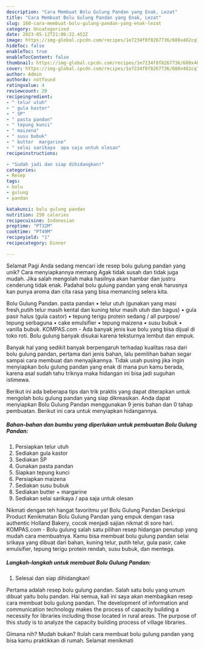 ```yaml
---
description: "Cara Membuat Bolu Gulung Pandan yang Enak, Lezat"
title: "Cara Membuat Bolu Gulung Pandan yang Enak, Lezat"
slug: 160-cara-membuat-bolu-gulung-pandan-yang-enak-lezat
category: Uncategorized
date: 2023-05-12T21:06:22.452Z
image: https://img-global.cpcdn.com/recipes/1e7234f8f8267736/680x482cq70/bolu-gulung-pandan-foto-resep-utama.jpg
hideToc: false
enableToc: true
enableTocContent: false
thumbnail: https://img-global.cpcdn.com/recipes/1e7234f8f8267736/680x482cq70/bolu-gulung-pandan-foto-resep-utama.jpg
cover: https://img-global.cpcdn.com/recipes/1e7234f8f8267736/680x482cq70/bolu-gulung-pandan-foto-resep-utama.jpg
author: Admin
authorAv: notfound
ratingvalue: 4
reviewcount: 20
recipeingredient:
- " telur utuh"
- " gula kastor"
- " SP"
- " pasta pandan"
- " tepung kunci"
- " maizena"
- " susu bubuk"
- " butter  margarine"
- " selai sarikaya  apa saja untuk olesan"
recipeinstructions:

- "Sudah jadi dan siap dihidangkan!"
categories:
- Resep
tags:
- bolu
- gulung
- pandan

katakunci: bolu gulung pandan 
nutrition: 250 calories
recipecuisine: Indonesian
preptime: "PT32M"
cooktime: "PT49M"
recipeyield: "1"
recipecategory: Dinner

---
```



Selamat Pagi Anda sedang mencari ide resep bolu gulung pandan yang unik? Cara menyiapkannya memang Agak tidak susah dan tidak juga mudah. Jika salah mengolah maka hasilnya akan hambar dan justru cenderung tidak enak. Padahal bolu gulung pandan yang enak harusnya kan punya aroma dan cita rasa yang bisa memancing selera kita.


Bolu Gulung Pandan. pasta pandan • telur utuh (gunakan yang masi fresh,putih telur masih kental dan kuning telur masih utuh dan bagus) • gula pasir halus (gula castor) • tepung terigu protein sedang / all purpose/ tepung serbaguna • cake emulsifier • tepung maizena • susu bubuk • vanilla bubuk. KOMPAS.com - Ada banyak jenis kue bolu yang bisa dijual di toko roti. Bolu gulung banyak disukai karena teksturnya lembut dan empuk.

Banyak hal yang sedikit banyak berpengaruh terhadap kualitas rasa dari bolu gulung pandan, pertama dari jenis bahan, lalu pemilihan bahan segar sampai cara membuat dan menyajikannya. Tidak usah pusing jika ingin menyiapkan bolu gulung pandan yang enak di mana pun kamu berada, karena asal sudah tahu triknya maka hidangan ini bisa jadi suguhan istimewa.


Berikut ini ada beberapa tips dan trik praktis yang dapat diterapkan untuk mengolah bolu gulung pandan yang siap dikreasikan. Anda dapat menyiapkan Bolu Gulung Pandan menggunakan 9 jenis bahan dan 0 tahap pembuatan. Berikut ini cara untuk menyiapkan hidangannya.

<!--inarticleads1-->

##### Bahan-bahan dan bumbu yang diperlukan untuk pembuatan Bolu Gulung Pandan:

1. Persiapkan  telur utuh
1. Sediakan  gula kastor
1. Sediakan  SP
1. Gunakan  pasta pandan
1. Siapkan  tepung kunci
1. Persiapkan  maizena
1. Sediakan  susu bubuk
1. Sediakan  butter + margarine
1. Sediakan  selai sarikaya / apa saja untuk olesan


Nikmati dengan teh hangat favoritmu ya! Bolu Gulung Pandan Deskripsi Product Kenikmatan Bolu Gulung Pandan yang empuk dengan rasa authentic Holland Bakery, cocok menjadi sajian nikmat di sore hari. KOMPAS.com - Bolu gulung salah satu pilihan resep hidangan penutup yang mudah cara membuatnya. Kamu bisa membuat bolu gulung pandan selai srikaya yang dibuat dari bahan, kuning telur, putih telur, gula pasir, cake emulsifier, tepung terigu protein rendah, susu bubuk, dan mentega. 

<!--inarticleads2-->

##### Langkah-langkah untuk membuat Bolu Gulung Pandan:


1. Selesai dan siap dihidangkan!

Pertama adalah resep bolu gulung pandan. Salah satu bolu yang umum dibuat yaitu bolu pandan. Hai semua, kali ini saya akan membagikan resep cara membuat bolu gulung pandan. The development of information and communication technology makes the process of capacity building a necessity for libraries including those located in rural areas. The purpose of this study is to analyze the capacity building process of village libraries. 

Gimana nih? Mudah bukan? Itulah cara membuat bolu gulung pandan yang bisa kamu praktikkan di rumah. Selamat menikmati
